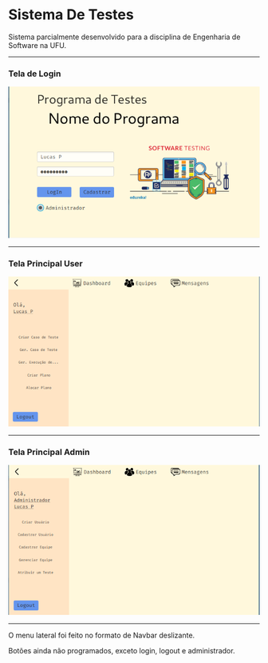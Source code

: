 # Sistema De Testes

Sistema parcialmente desenvolvido para a disciplina de Engenharia de Software na UFU.

---

### Tela de Login

![](https://github.com/LucasGPellegrini/sistema-de-testes/blob/main/imagens/loginscreen.png)

---

### Tela Principal User

![](https://github.com/LucasGPellegrini/sistema-de-testes/blob/main/imagens/mainscreen.png)

---

### Tela Principal Admin

![](https://github.com/LucasGPellegrini/sistema-de-testes/blob/main/imagens/adminmainscreen.png)

---

O menu lateral foi feito no formato de Navbar deslizante.

Botões ainda não programados, exceto login, logout e administrador.
